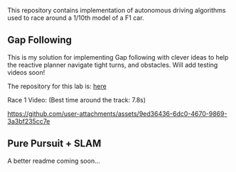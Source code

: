 This repository contains implementation of autonomous driving algorithms used to race around a 1/10th model of a F1 car.

## Gap Following

This is my solution for implementing Gap following with clever ideas to help the reactive planner navigate tight turns, and obstacles. Will add testing videos soon!

The repository for this lab is: [here](https://github.com/f1tenth-cmu/f1tenth_lab4)

Race 1 Video: (Best time around the track: 7.8s)

https://github.com/user-attachments/assets/9ed36436-6dc0-4670-9869-3a3bf235cc7e

## Pure Pursuit + SLAM

A better readme coming soon...

